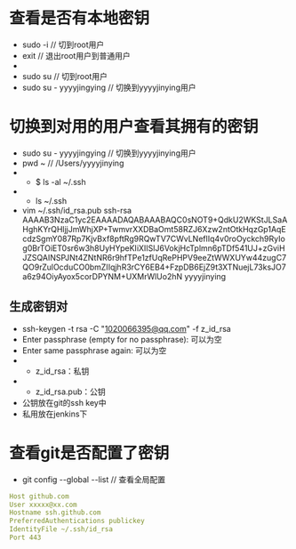 # 查看是否有本地密钥
- sudo -i // 切到root用户
- exit // 退出root用户到普通用户
- 
- sudo su // 切到root用户
- sudo su - yyyyjingying // 切换到yyyyjinying用户 
  
# 切换到对用的用户查看其拥有的密钥
- sudo su - yyyyjingying // 切换到yyyyjinying用户 
- pwd ~     // /Users/yyyyjinying
- - $ ls -al ~/.ssh
- - ls ~/.ssh
- vim ~/.ssh/id_rsa.pub
ssh-rsa AAAAB3NzaC1yc2EAAAADAQABAAABAQC0sNOT9+QdkU2WKStJLSaAHghKYrQHljjJmWhjXP+TwmvrXXDBaOmt58RZJ6Xzw2ntOtkHqzGp1AqEcdzSgmY087Rp7KjvBxf8pftRg9RQwTV7CWvLNeflIq4v0roOyckch9RyIog0BrTOiET0sr6w3h8UyHYpeKIiXIISlJ6VokjHcTplmn6pTDf541UJ+zGviHJZSQAINSPJNt4ZNtNR6r9hfTPe1zfUqRePHPV9eeZtWWXUYw44zugC7QO9rZulOcduCO0bmZIIqjhR3rCY6EB4+FzpDB6EjZ9t3XTNuejL73ksJO7a6z94OiyAyox5corDPYNM+UXMrWlUo2hN yyyyjinying

## 生成密钥对
<!--  
t 指定密钥类型，默认是 rsa 
 C 设置注释文字，比如邮箱
 f 指定密钥文件存储文件名，不输入默认是 id_rsa 
-->
- ssh-keygen -t rsa -C "1020066395@qq.com" -f z_id_rsa
- Enter passphrase (empty for no passphrase): 可以为空
- Enter same passphrase again: 可以为空
- - z_id_rsa：私钥
- - z_id_rsa.pub：公钥
- 公钥放在git的ssh key中
- 私用放在jenkins下
# 查看git是否配置了密钥
- git config --global --list        // 查看全局配置


```yml
Host github.com  
User xxxxx@xx.com  
Hostname ssh.github.com  
PreferredAuthentications publickey  
IdentityFile ~/.ssh/id_rsa  
Port 443
```
